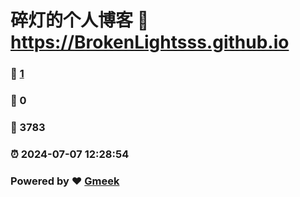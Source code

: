 # 碎灯的个人博客 :link: https://BrokenLightsss.github.io 
### :page_facing_up: [1](https://BrokenLightsss.github.io/tag.html) 
### :speech_balloon: 0 
### :hibiscus: 3783 
### :alarm_clock: 2024-07-07 12:28:54 
### Powered by :heart: [Gmeek](https://github.com/Meekdai/Gmeek)
